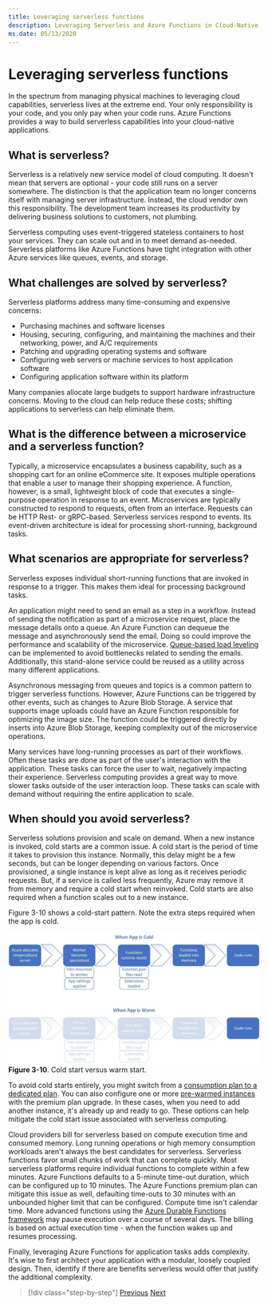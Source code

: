 ```yaml
---
title: Leveraging serverless functions
description: Leveraging Serverless and Azure Functions in Cloud-Native Applications
ms.date: 05/13/2020
---
```


# Leveraging serverless functions

In the spectrum from managing physical machines to leveraging cloud capabilities, serverless lives at the extreme end. Your only responsibility is your code, and you only pay when your code runs. Azure Functions provides a way to build serverless capabilities into your cloud-native applications.

## What is serverless?

Serverless is a relatively new service model of cloud computing. It doesn't mean that servers are optional - your code still runs on a server somewhere. The distinction is that the application team no longer concerns itself with managing server infrastructure. Instead, the cloud vendor own this responsibility. The development team increases its productivity by delivering business solutions to customers, not plumbing.

Serverless computing uses event-triggered stateless containers to host your services. They can scale out and in to meet demand as-needed. Serverless platforms like Azure Functions have tight integration with other Azure services like queues, events, and storage.

## What challenges are solved by serverless?

Serverless platforms address many time-consuming and expensive concerns:

- Purchasing machines and software licenses
- Housing, securing, configuring, and maintaining the machines and their networking, power, and A/C requirements
- Patching and upgrading operating systems and software
- Configuring web servers or machine services to host application software
- Configuring application software within its platform

Many companies allocate large budgets to support hardware infrastructure concerns. Moving to the cloud can help reduce these costs; shifting applications to serverless can help eliminate them.

## What is the difference between a microservice and a serverless function?

Typically, a microservice encapsulates a business capability, such as a shopping cart for an online eCommerce site. It exposes multiple operations that enable a user to manage their shopping experience. A function, however, is a small, lightweight block of code that executes a single-purpose operation in response to an event.
Microservices are typically constructed to respond to requests, often from an interface. Requests can be HTTP Rest- or gRPC-based. Serverless services respond to events. Its event-driven architecture is ideal for processing short-running, background tasks.

## What scenarios are appropriate for serverless?

Serverless exposes individual short-running functions that are invoked in response to a trigger. This makes them ideal for processing background tasks.

An application might need to send an email as a step in a workflow. Instead of sending the notification as part of a microservice request, place the message details onto a queue. An Azure Function can dequeue the message and asynchronously send the email. Doing so could improve the performance and scalability of the microservice. [Queue-based load leveling](/azure/architecture/patterns/queue-based-load-leveling) can be implemented to avoid bottlenecks related to sending the emails. Additionally, this stand-alone service could be reused as a utility across many different applications.

Asynchronous messaging from queues and topics is a common pattern to trigger serverless functions. However, Azure Functions can be triggered by other events, such as changes to Azure Blob Storage. A service that supports image uploads could have an Azure Function responsible for optimizing the image size. The function could be triggered directly by inserts into Azure Blob Storage, keeping complexity out of the microservice operations.

Many services have long-running processes as part of their workflows. Often these tasks are done as part of the user's interaction with the application. These tasks can force the user to wait, negatively impacting their experience. Serverless computing provides a great way to move slower tasks outside of the user interaction loop. These tasks can scale with demand without requiring the entire application to scale.

## When should you avoid serverless?

Serverless solutions provision and scale on demand. When a new instance is invoked, cold starts are a common issue. A cold start is the period of time it takes to provision this instance. Normally, this delay might be a few seconds, but can be longer depending on various factors. Once provisioned, a single instance is kept alive as long as it receives periodic requests. But, if a service is called less frequently, Azure may remove it from memory and require a cold start when reinvoked. Cold starts are also required when a function scales out to a new instance.

Figure 3-10 shows a cold-start pattern. Note the extra steps required when the app is cold.

![Cold versus warm start](./media/cold-start-warm-start.png)
**Figure 3-10**. Cold start versus warm start.

To avoid cold starts entirely, you might switch from a [consumption plan to a dedicated plan](https://azure.microsoft.com/blog/understanding-serverless-cold-start/). You can also configure one or more [pre-warmed instances](/azure/azure-functions/functions-premium-plan#pre-warmed-instances) with the premium plan upgrade. In these cases, when you need to add another instance, it's already up and ready to go. These options can help mitigate the cold start issue associated with serverless computing.

Cloud providers bill for serverless based on compute execution time and consumed memory. Long running operations or high memory consumption workloads aren't always the best candidates for serverless. Serverless functions favor small chunks of work that can complete quickly. Most serverless platforms require individual functions to complete within a few minutes. Azure Functions defaults to a 5-minute time-out duration, which can be configured up to 10 minutes. The Azure Functions premium plan can mitigate this issue as well, defaulting time-outs to 30 minutes with an unbounded higher limit that can be configured. Compute time isn't calendar time. More advanced functions using the [Azure Durable Functions framework](/azure/azure-functions/durable/durable-functions-overview?tabs=csharp) may pause execution over a course of several days. The billing is based on actual execution time - when the function wakes up and resumes processing.

Finally, leveraging Azure Functions for application tasks adds complexity. It's wise to first architect your application with a modular, loosely coupled design. Then, identify if there are benefits serverless would offer that justify the additional complexity.

>[!div class="step-by-step"]
>[Previous](leverage-containers-orchestrators.md)
>[Next](combine-containers-serverless-approaches.md)
